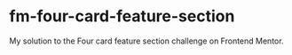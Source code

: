 # fm-four-card-feature-section
My solution to the Four card feature section challenge on Frontend Mentor.
